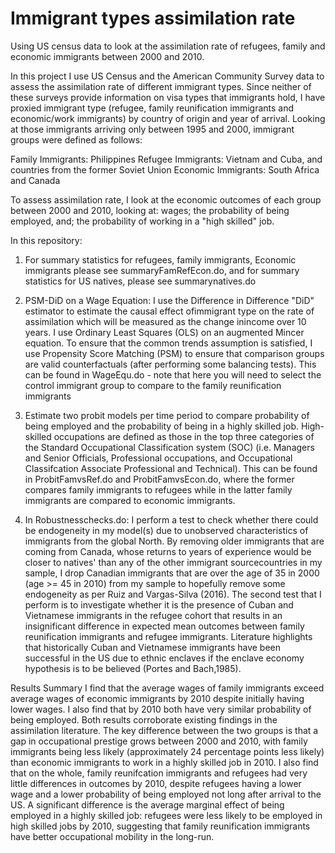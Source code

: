 # Immigrant types assimilation rate
Using US census data to look at the assimilation rate of refugees, family and economic immigrants between 2000 and 2010.

In this project I use US Census and the American Community Survey data to assess the assimilation rate of different immigrant types. Since neither of these surveys provide information on visa types that immigrants hold, I have proxied immigrant type (refugee, family reunification immigrants and economic/work immigrants) by country of origin and year of arrival. Looking at those immigrants arriving only between 1995 and 2000, immigrant groups were defined as follows: 

Family Immigrants: Philippines 
Refugee Immigrants: Vietnam and Cuba, and countries from the former Soviet Union
Economic Immigrants: South Africa and Canada

To assess assimilation rate, I look at the economic outcomes of each group between 2000 and 2010, looking at:  wages; the probability of being employed, and; the probability of working in a "high skilled" job. 

In this repository:

1) For summary statistics for refugees, family immigrants, Economic immigrants please see summaryFamRefEcon.do, and for summary statistics for US natives, please see summarynatives.do

2) PSM-DiD on a Wage Equation: I use the Difference in Difference "DiD" estimator to estimate the causal effect ofimmigrant type on the rate of assimilation which will be measured as the change inincome over 10 years. I use Ordinary Least Squares (OLS) on an augmented Mincer equation. To ensure that the common trends assumption is satisfied, I use Propensity Score Matching (PSM) to ensure that comparison groups are valid counterfactuals (after performing some balancing tests). This can be found in WageEqu.do - note that here you will need to select the control immigrant group to compare to the family reunification immigrants

3) Estimate two probit models per time period to compare probability of being employed and the probability of being in a highly skilled job. High-skilled occupations are defined as those in the top three categories of the Standard Occupational Classification system (SOC) (i.e. Managers and Senior Officials, Professional occupations, and Occupational Classifcation Associate Professional and Technical). This can be found in ProbitFamvsRef.do and ProbitFamvsEcon.do, where the former compares family immigrants to refugees while in the latter family immigrants are compared to economic immigrants. 

4) In Robustnesschecks.do: I perform a test to check whether there could be endogeneity in my model(s) due to unobserved characteristics of immigrants from the global North. By removing older immigrants that are coming from Canada, whose returns to years of experience would be closer to natives' than any of the other immigrant sourcecountries in my sample, I drop Canadian immigrants that are over the age of 35 in 2000 (age >= 45 in 2010) from my sample to hopefully remove some endogeneity as per Ruiz and Vargas-Silva (2016). The second test that I perform is to investigate whether it is the presence of Cuban and Vietnamese immigrants in the refugee cohort that results in an insignificant difference in expected mean outcomes between family reunification immigrants and refugee immigrants. Literature highlights that historically Cuban and Vietnamese immigrants have been successful in the US due to ethnic enclaves if the enclave economy hypothesis is to be believed (Portes and Bach,1985).

Results Summary
I find that the average wages of family immigrants exceed average wages of economic immigrants by 2010 despite initially having lower wages. I also find that by 2010 both have very similar probability of being employed. Both results corroborate existing findings in the assimilation literature. The key difference between the two groups is that a gap in occupational prestige grows between 2000 and 2010, with family immigrants being less likely (approximately 24 percentage points less likely) than economic immigrants to work in a highly skilled job in 2010. I also find that on the whole, family reunifcation immigrants and refugees had very little differences in outcomes by 2010, despite refugees having a lower wage and a lower probability of being employed not long after arrival to the US. A significant difference is the average marginal effect of being employed in a highly skilled job: refugees were less likely to be employed in high skilled jobs by 2010, suggesting that family reunification immigrants have better occupational mobility in the long-run.



